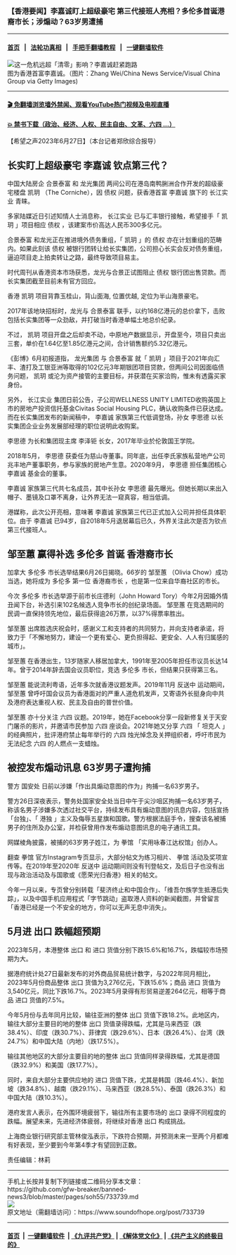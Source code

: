 ### 【香港要闻】李嘉诚盯上超级豪宅  第三代接班人亮相？多伦多首诞港裔市长；涉煽动？63岁男遭捕
------------------------

#### [首页](https://github.com/gfw-breaker/banned-news3/blob/master/README.md) &nbsp;&nbsp;|&nbsp;&nbsp; [法轮功真相](https://github.com/begood0513/basic/blob/master/README.md)  &nbsp;&nbsp;|&nbsp;&nbsp; [手把手翻墙教程](https://github.com/gfw-breaker/guides/wiki)  &nbsp;&nbsp;|&nbsp;&nbsp; [一键翻墙软件](https://github.com/gfw-breaker/nogfw/blob/master/README.md)  



<div><img alt="这一危机远超「清零」影响？李嘉诚赶紧跑路" src="https://img.soundofhope.org/2022-10/gettyimages-956919308-594x594-1665018907821.jpg"/>
<br/><figcaption class="caption">
 图为香港首富李嘉诚。（图片：Zhang Wei/China News Service/Visual China Group via Getty Images)
</figcaption></div><hr/>

#### [ 🎬  免翻墙浏览墙外禁闻、观看YouTube热门视频及电视直播](https://github.com/gfw-breaker/HelloWorld)

#### [ 💥  禁书下载（政治、经济、人权、民主自由、文革、六四 ...）](https://github.com/gfw-breaker/books/blob/master/README.md)

<div><div class="Content__Wrapper sc-1bvya0-0 elmmKw article_body" data-checkusr="" itemprop="articleBody">
 <div id="post_place_1">
 </div>
 <p class="meta-top">
  <span class="meta">
   【希望之声2023年6月27日】（本台记者郑欣综合报导）
  </span>
 </p>
 <h2>
  <strong>
   长实盯上超级豪宅
   <ok href="/term/3199">
    李嘉诚
   </ok>
   钦点第三代？
  </strong>
 </h2>
 <p>
  中国大陆房企
  <ok href="/term/870794">
   合景泰富
  </ok>
  和
  <ok href="/term/708548">
   龙光集团
  </ok>
  两间公司在港岛南鸭脷洲合作开发的超级豪宅楼盘
  <ok href="/term/885074">
   凯玥
  </ok>
  （The Corniche），因
  <ok href="/term/549809">
   债权
  </ok>
  问题，获香港首富
  <ok href="/term/3199">
   李嘉诚
  </ok>
  旗下的
  <ok href="/term/217021">
   长江实业
  </ok>
  青睐。
 </p>
 <p>
  多家陆媒近日引述知情人士消息称，
  <ok href="/term/217021">
   长江实业
  </ok>
  已与汇丰银行接触，希望接手「
  <ok href="/term/885074">
   凯玥
  </ok>
  」项目相应
  <ok href="/term/549809">
   债权
  </ok>
  ，该建案市价高达人民币300多亿元。
 </p>
 <p>
  <ok href="/term/870794">
   合景泰富
  </ok>
  和龙光正在推进境外债务重组，「
  <ok href="/term/885074">
   凯玥
  </ok>
  」的
  <ok href="/term/549809">
   债权
  </ok>
  亦在计划重组的范畴内。如果此刻该
  <ok href="/term/549809">
   债权
  </ok>
  被银行团转让给长实集团，公司担心长实会反对债务重组，逼迫项目走上拍卖转让之路，最终导致项目易主。
 </p>
 <p>
  时代周刊从香港资本市场获悉，龙光与合景正试图阻止
  <ok href="/term/549809">
   债权
  </ok>
  银行团出售贷款。而长实集团截至目前未有官方回应。
 </p>
 <p>
  香港
  <ok href="/term/885074">
   凯玥
  </ok>
  项目背靠玉桂山，背山面海, 位置优越, 定位为半山海景豪宅。
 </p>
 <p>
  2017年该地块招标时，龙光与
  <ok href="/term/870794">
   合景泰富
  </ok>
  联手，以约168亿港元的总价拿下，击败包括长实集团等一众劲敌，并打破当时香港单幅土地总价纪录。
 </p>
 <p>
  不过，
  <ok href="/term/885074">
   凯玥
  </ok>
  项目开盘之后却卖不动，中原地产数据显示，开盘至今，项目只卖出三套，单价在1.64亿至1.85亿港元之间，合计销售额约5.32亿港元。
 </p>
 <p>
  《彭博》6月初报道指，
  <ok href="/term/708548">
   龙光集团
  </ok>
  与
  <ok href="/term/870794">
   合景泰富
  </ok>
  就「
  <ok href="/term/885074">
   凯玥
  </ok>
  」项目于2021年向汇丰、渣打及工银亚洲等取得的102亿元3年期银团项目贷款，但两间公司因面临债务问题，
  <ok href="/term/885074">
   凯玥
  </ok>
  或沦为资产接管的主要目标，并获潜在买家洽购，惟未有透露买家身份。
 </p>
 <p>
  另外，
  <ok href="/term/217021">
   长江实业
  </ok>
  集团日前公告，子公司WELLNESS UNITY LIMITED收购英国上市的房地产投资信托基金Civitas Social Housing PLC，确认收购条件已获达成。而在长实集团发布的新闻稿中，
  <ok href="/term/3199">
   李嘉诚
  </ok>
  家族第三代低调登场，孙女
  <ok href="/term/885077">
   李思德
  </ok>
  以长实集团企业业务发展部经理的职位说明此收购案。
 </p>
 <p>
  <ok href="/term/885077">
   李思德
  </ok>
  为长和集团现主席
  <ok href="/term/99162">
   李泽钜
  </ok>
  长女，2017年毕业於伦敦国王学院。
 </p>
 <p>
  2018年5月，
  <ok href="/term/885077">
   李思德
  </ok>
  获委任为慈山寺董事。同年底，出任李氏家族私营地产公司兆丰地产董事职务，参与家族的房地产生意。2020年9月，
  <ok href="/term/885077">
   李思德
  </ok>
  担任集团核心
  <ok href="/term/3199">
   李嘉诚
  </ok>
  基金会的董事。
 </p>
 <p>
  <ok href="/term/3199">
   李嘉诚
  </ok>
  家族第三代共七名成员，其中长孙女
  <ok href="/term/885077">
   李思德
  </ok>
  最先曝光。但她长期以来出入帽子、墨镜及口罩不离身，让外界无法一窥真容，相当低调。
 </p>
 <p>
  港媒称，此次公开亮相，意味著
  <ok href="/term/3199">
   李嘉诚
  </ok>
  家族第三代已正式加入公司并担任具体职位。由于
  <ok href="/term/3199">
   李嘉诚
  </ok>
  已94岁，自2018年5月退居幕后已久，外界关注此次是否为钦点第三代接班人。
 </p>
 <h2>
  <strong>
   <ok href="/term/885080">
    邹至蕙
   </ok>
   赢得补选
   <ok href="/term/2418">
    多伦多
   </ok>
   首诞
   <ok href="/term/885083">
    香港裔市长
   </ok>
  </strong>
 </h2>
 <p>
  加拿大
  <ok href="/term/2418">
   多伦多
  </ok>
  市长选举结果6月26日揭晓。66岁的
  <ok href="/term/885080">
   邹至蕙
  </ok>
  （Olivia Chow）成功当选，她将成为
  <ok href="/term/2418">
   多伦多
  </ok>
  第一位
  <ok href="/term/885083">
   香港裔市长
  </ok>
  ，也是第一位来自华裔社区的市长。
 </p>
 <p>
  今次
  <ok href="/term/2418">
   多伦多
  </ok>
  市长选举源于前市长庄德利（John Howard Tory）今年2月因婚外情丑闻下台，补选引来102名候选人竞争市长的创纪录场面。
  <ok href="/term/885080">
   邹至蕙
  </ok>
  在竞选期间的民调一直保持领先地位，最后获得逾26万票，以37%得票率胜出。
 </p>
 <p>
  <ok href="/term/885080">
   邹至蕙
  </ok>
  出席胜选庆祝会时，感谢义工和支持者的共同努力，并向支持者承诺，将致力于「不懈地努力，建设一个更有爱心、更负担得起、更安全、人人有归属感的城市」。
 </p>
 <p>
  <ok href="/term/885080">
   邹至蕙
  </ok>
  在香港出生，13岁随家人移居加拿大，1991年至2005年担任市议员长达14年。曾于2014年辞去国会议员职位，竞选
  <ok href="/term/2418">
   多伦多
  </ok>
  市长，但结果只获得第三名。
 </p>
 <p>
  <ok href="/term/885080">
   邹至蕙
  </ok>
  能说流利粤语，近年多次就香港议题发声。2019年11月
  <ok href="/term/1010">
   反送中
  </ok>
  运动期间，
  <ok href="/term/885080">
   邹至蕙
  </ok>
  曾呼吁国会议员为香港面对的严重人道危机发声，又寄语外长挺身向中共及港府表达重视人权、民主及自由的普世价值。
 </p>
 <p>
  <ok href="/term/885080">
   邹至蕙
  </ok>
  亦十分关注
  <ok href="/term/2990">
   六四
  </ok>
  议题。2019年，她在Facebook分享一段新修复关于天安门屠杀的影片，并邀请市民参加
  <ok href="/term/2990">
   六四
  </ok>
  座谈会。2021年她又分享
  <ok href="/term/2990">
   六四
  </ok>
  「
  <ok href="/term/1151">
   坦克人
  </ok>
  」的经典照片，批评港府禁止每年举行的
  <ok href="/term/2990">
   六四
  </ok>
  烛光悼念及关押组织者，呼吁市民为无法纪念
  <ok href="/term/2990">
   六四
  </ok>
  的人燃点一支蜡烛。
 </p>
 <h2>
  <strong>
   被控发布煽动讯息 63岁男子遭拘捕
  </strong>
 </h2>
 <p>
  警方
  <ok href="/term/370645">
   国安处
  </ok>
  日前以涉嫌「作出具煽动意图的作为」拘捕一名63岁男子。
 </p>
 <p>
  警方26日深夜表示，警务处国家安全处当日中午于尖沙咀区拘捕一名63岁男子，称该名男子涉嫌多次透过社交平台，持续发布具有煽动意图的讯息内容，包括宣扬「台独」、「
  <ok href="/term/1044">
   港独
  </ok>
  」主义及侮辱五星旗和国歌。警方根据法庭手令，搜查该名被捕男子的住所及办公室，并检获曾用作发布煽动意图讯息的电子通讯工具。
 </p>
 <p>
  网媒棱角披露，被捕的63岁男子姓江，为
  <ok href="/term/885086">
   拳馆
  </ok>
  「实用咏春江达权馆」创办人。
 </p>
 <p>
  翻查
  <ok href="/term/885086">
   拳馆
  </ok>
  官方Instagram专页显示，大部分帖文为练习相片、
  <ok href="/term/885086">
   拳馆
  </ok>
  活动及奖项宣传等。在2019年至2020年
  <ok href="/term/1010">
   反送中
  </ok>
  运动期间则没有刊登帖文，及后日子也没有出现与政治活动及与国歌或《愿荣光归香港》相关的帖文。
 </p>
 <p>
  今年一月以来，专页曾分别转载「斐济终止和中国合作」、「维吾尔族学生抵港后失踪」，以及中国手机应用程式「字节跳动」盗取港人资料的新闻截图，并曾留言「香港已经是一个不安全的地方，你可以无声无息中消失」。
 </p>
 <h2>
  <strong>
   5月进
   <ok href="/term/18568">
    出口
   </ok>
   跌幅超预期
  </strong>
 </h2>
 <p>
  2023年5月，本港整体
  <ok href="/term/18568">
   出口
  </ok>
  和
  <ok href="/term/18567">
   进口
  </ok>
  货值分别下跌15.6%和16.7%，跌幅较市场预期为大。
 </p>
 <p>
  据港府统计处27日最新发布的对外商品贸易统计数字，与2022年同月相比，2023年5月份商品整体
  <ok href="/term/18568">
   出口
  </ok>
  货值为3,276亿元，下跌15.6%；商品
  <ok href="/term/18567">
   进口
  </ok>
  货值为3,540亿元，同比下跌16.7%。2023年5月录得有形贸易逆差264亿元，相等于商品
  <ok href="/term/18567">
   进口
  </ok>
  货值的7.5%。
 </p>
 <p>
  今年5月份与去年同月比较，输往亚洲的整体
  <ok href="/term/18568">
   出口
  </ok>
  货值下跌18.2%。此地区内，输往大部分主要目的地的整体
  <ok href="/term/18568">
   出口
  </ok>
  货值录得跌幅，尤其是马来西亚（跌38.4%）、印度（跌30.7%）、菲律宾（跌29.6%）、日本（跌26.4%）、台湾（跌24.7%）和中国大陆（内地）（跌17.5%）。
 </p>
 <p>
  输往其他地区的大部分主要目的地的整体
  <ok href="/term/18568">
   出口
  </ok>
  货值同样录得跌幅，尤其是德国（跌32.9%）和美国（跌17.7%）。
 </p>
 <p>
  同时，来自大部分主要供应地的
  <ok href="/term/18567">
   进口
  </ok>
  货值下跌，尤其是韩国（跌46.4%）、新加坡（跌34.8%）、越南（跌29.1%）、马来西亚（跌28.5%）、泰国（跌26.3%）和中国大陆（跌10.3%）。
 </p>
 <p>
  港府发言人表示，在外围环境疲弱下，输往所有主要市场的
  <ok href="/term/18568">
   出口
  </ok>
  录得不同程度的跌幅。展望未来，先进经济体疲弱，将继续对香港
  <ok href="/term/18568">
   出口
  </ok>
  构成挑战。
 </p>
 <p>
  上海商业银行研究部主管林俊泓表示，下跌符合预期，并预测未来一至两个月都难有好表现，至少要到今年第4季才有望回到正数。
 </p>
 <p class="meta-btm">
  责任编辑：林莉
 </p>
</div>
</div>
<hr/>
手机上长按并复制下列链接或二维码分享本文章：<br/>
https://github.com/gfw-breaker/banned-news3/blob/master/pages/soh55/733739.md <br/>
<a href='https://github.com/gfw-breaker/banned-news3/blob/master/pages/soh55/733739.md'><img src='https://github.com/gfw-breaker/banned-news3/blob/master/pages/soh55/733739.md.png'/></a> <br/>
原文地址（需翻墙访问）：https://www.soundofhope.org/post/733739


------------------------
#### [首页](https://github.com/gfw-breaker/banned-news3/blob/master/README.md) &nbsp;|&nbsp; [一键翻墙软件](https://github.com/gfw-breaker/nogfw/blob/master/README.md) &nbsp;| [《九评共产党》](https://github.com/gfw-breaker/9ping.md/blob/master/README.md#九评之一评共产党是什么) | [《解体党文化》](https://github.com/gfw-breaker/jtdwh.md/blob/master/README.md) | [《共产主义的终极目的》](https://github.com/gfw-breaker/gczydzjmd.md/blob/master/README.md)


<img src='http://gfw-breaker.win/banned-news3/pages/soh55/733739.md' width='0px' height='0px'/>